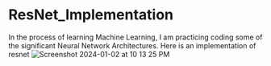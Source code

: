 # ResNet_Implementation

In the process of learning Machine Learning, I am practicing coding some of the significant Neural Network Architectures. Here is an implementation of resnet
![Screenshot 2024-01-02 at 10 13 25 PM](https://github.com/riddhisht/ResNet_Implementation/assets/68815121/8eaeba0b-8ea9-44fa-9f38-ccd197c003fe)
